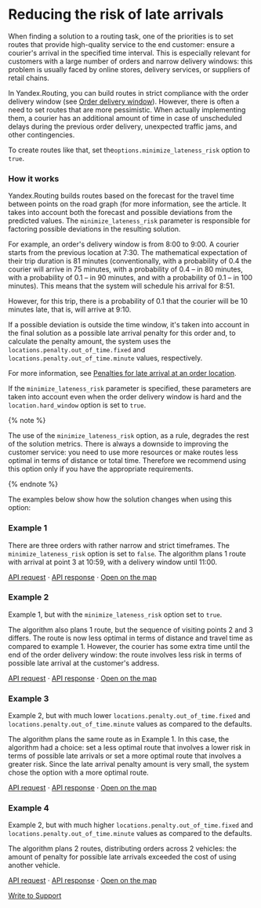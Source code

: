 # Reducing the risk of late arrivals

When finding a solution to a routing task, one of the priorities is to set routes that provide high-quality service to the end customer: ensure a courier's arrival in the specified time interval. This is especially relevant for customers with a large number of orders and narrow delivery windows: this problem is usually faced by online stores, delivery services, or suppliers of retail chains.

In Yandex.Routing, you can build routes in strict compliance with the order delivery window (see [Order delivery window](properties-of-orders.md)). However, there is often a need to set routes that are more pessimistic. When actually implementing them, a courier has an additional amount of time in case of unscheduled delays during the previous order delivery, unexpected traffic jams, and other contingencies.

To create routes like that, set the`options.minimize_lateness_risk` option to `true`.

### How it works

Yandex.Routing builds routes based on the forecast for the travel time between points on the road graph (for more information, see the article. It takes into account both the forecast and possible deviations from the predicted values. The `minimize_lateness_risk` parameter is responsible for factoring possible deviations in the resulting solution.

For example, an order's delivery window is from 8:00 to 9:00. A courier starts from the previous location at 7:30. The mathematical expectation of their trip duration is 81 minutes (conventionally, with a probability of 0.4 the courier will arrive in 75 minutes, with a probability of 0.4 – in 80 minutes, with a probability of 0.1 – in 90 minutes, and with a probability of 0.1 – in 100 minutes). This means that the system will schedule his arrival for 8:51.

However, for this trip, there is a probability of 0.1 that the courier will be 10 minutes late, that is, will arrive at 9:10.

If a possible deviation is outside the time window, it's taken into account in the final solution as a possible late arrival penalty for this order and, to calculate the penalty amount, the system uses the `locations.penalty.out_of_time.fixed` and `locations.penalty.out_of_time.minute` values, respectively.

For more information, see [Penalties for late arrival at an order location](properties-of-orders.md).

If the `minimize_lateness_risk` parameter is specified, these parameters are taken into account even when the order delivery window is hard and the `location.hard_window` option is set to `true`.

{% note %}

The use of the `minimize_lateness_risk` option, as a rule, degrades the rest of the solution metrics. There is always a downside to improving the customer service: you need to use more resources or make routes less optimal in terms of distance or total time. Therefore we recommend using this option only if you have the appropriate requirements.

{% endnote %}

The examples below show how the solution changes when using this option:

### Example 1

There are three orders with rather narrow and strict timeframes. The `minimize_lateness_risk` option is set to `false`. The algorithm plans 1 route with arrival at point 3 at 10:59, with a delivery window until 11:00.

[API request](https://courier.yandex.ru/vrs/api/v1/log/request/71b6824b-3c81522b-ad22756c-3cebfe0b) ⋅ [API response](https://courier.yandex.ru/vrs/api/v1/result/71b6824b-3c81522b-ad22756c-3cebfe0b) ⋅ [Open on the map](https://courier.yandex.ru/mvrp-map#71b6824b-3c81522b-ad22756c-3cebfe0b)

### Example 2

Example 1, but with the `minimize_lateness_risk` option set to `true`.

The algorithm also plans 1 route, but the sequence of visiting points 2 and 3 differs. The route is now less optimal in terms of distance and travel time as compared to example 1. However, the courier has some extra time until the end of the order delivery window: the route involves less risk in terms of possible late arrival at the customer's address.

[API request](https://courier.yandex.ru/vrs/api/v1/log/request/add34c08-56c46c8f-624cce2c-35749300) ⋅ [API response](https://courier.yandex.ru/vrs/api/v1/result/add34c08-56c46c8f-624cce2c-35749300) ⋅ [Open on the map](https://courier.yandex.ru/mvrp-map#add34c08-56c46c8f-624cce2c-35749300)

### Example 3

Example 2, but with much lower `locations.penalty.out_of_time.fixed` and `locations.penalty.out_of_time.minute` values as compared to the defaults.

The algorithm plans the same route as in Example 1. In this case, the algorithm had a choice: set a less optimal route that involves a lower risk in terms of possible late arrivals or set a more optimal route that involves a greater risk. Since the late arrival penalty amount is very small, the system chose the option with a more optimal route.

[API request](https://courier.yandex.ru/vrs/api/v1/log/request/2026c97b-88574e95-da251263-5038a623) ⋅ [API response](https://courier.yandex.ru/vrs/api/v1/result/2026c97b-88574e95-da251263-5038a623) ⋅ [Open on the map](https://courier.yandex.ru/mvrp-map#2026c97b-88574e95-da251263-5038a623)

### Example 4

Example 2, but with much higher `locations.penalty.out_of_time.fixed` and `locations.penalty.out_of_time.minute` values as compared to the defaults.

The algorithm plans 2 routes, distributing orders across 2 vehicles: the amount of penalty for possible late arrivals exceeded the cost of using another vehicle.

[API request](https://courier.yandex.ru/vrs/api/v1/log/request/1d54a452-aed43d2d-cf779bc3-b5f0a338) ⋅ [API response](https://courier.yandex.ru/vrs/api/v1/result/1d54a452-aed43d2d-cf779bc3-b5f0a338) ⋅ [Open on the map](https://courier.yandex.ru/mvrp-map#1d54a452-aed43d2d-cf779bc3-b5f0a338)

<p class="p"><a href="feedback.html" class="xref button">Write to Support</a></p>
